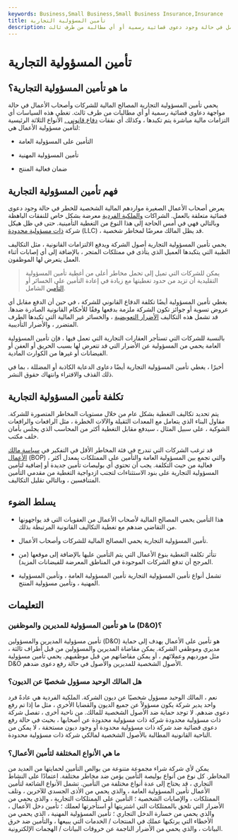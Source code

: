 ```yaml
---
keywords: Business,Small Business,Small Business Insurance,Insurance
title: تأمين المسؤولية التجارية
description: يحمي تأمين المسؤولية التجارية الشركة و / أو صاحب العمل في حالة وجود دعوى قضائية رسمية أو أي مطالبة من طرف ثالث.
---
```


# تأمين المسؤولية التجارية
## ما هو تأمين المسؤولية التجارية؟

يحمي تأمين المسؤولية التجارية المصالح المالية للشركات وأصحاب الأعمال في حالة مواجهة دعاوى قضائية رسمية أو أي مطالبات من طرف ثالث. تغطي هذه السياسات أي التزامات مالية مباشرة يتم تكبدها ، وكذلك أي نفقات [دفاع قانوني .](/business-legal-expense-insurance) الأنواع الثلاثة الرئيسية لتأمين مسؤولية الأعمال هي:

- التأمين على المسؤولية العامة

- تأمين المسؤولية المهنية

- ضمان فعالية المنتج

## فهم تأمين المسؤولية التجارية

يعرض أصحاب الأعمال الصغيرة مواردهم المالية الشخصية للخطر في حالة وجود دعوى قضائية متعلقة بالعمل. الشراكات [والملكية الفردية](/soleproprietorship) معرضة بشكل خاص للنفقات الباهظة وبالتالي فهي في أمس الحاجة إلى هذا النوع من التغطية التأمينية. حتى في ظل هيكل شركة [ذات مسؤولية محدودة](/llc) (LLC) ، قد يظل المالك معرضًا لمخاطر شخصية.

يحمي تأمين المسؤولية التجارية أصول الشركة ويدفع الالتزامات القانونية ، مثل التكاليف الطبية التي يتكبدها العميل الذي يتأذى في ممتلكات المتجر ، بالإضافة إلى أي إصابات أثناء العمل يتعرض لها الموظفون.

> يمكن للشركات التي تميل إلى تحمل مخاطر أعلى من أغطية تأمين المسؤولية التقليدية أن تزيد من حدود تغطيتها مع زيادة في إعادة التأمين على الخسائر أو [التأمين](/reinsurance) الشامل.

>

يغطي تأمين المسؤولية أيضًا تكلفة الدفاع القانوني للشركة ، في حين أن الدفع مقابل أي عروض تسوية أو جوائز تكون الشركة ملزمة بدفعها وفقًا للأحكام القانونية الصادرة ضدها. قد تشمل هذه التكاليف [الأضرار التعويضية](/compensatory-damages) ، والخسائر غير المالية التي تكبدها الطرف المتضرر ، والأضرار التأديبية.

بالنسبة للشركات التي تستأجر العقارات التجارية التي تعمل فيها ، فإن تأمين المسؤولية العامة يحمي من المسؤولية عن الأضرار التي قد تتعرض لها بسبب الحريق أو العفن أو الفيضانات أو غيرها من الكوارث المادية.

أخيرًا ، يغطي تأمين المسؤولية التجارية أيضًا دعاوى الدعاية الكاذبة أو المضللة ، بما في ذلك القذف والافتراء وانتهاك حقوق النشر.

## تكلفة تأمين المسؤولية التجارية

يتم تحديد تكاليف التغطية بشكل عام من خلال مستويات المخاطر المتصورة للشركة. مقاول البناء الذي يتعامل مع المعدات الثقيلة والآلات الخطرة ، مثل الرافعات والرافعات الشوكية ، على سبيل المثال ، سيدفع مقابل التغطية أكثر من المحاسب الذي يجلس بأمان خلف مكتب.

قد ترغب الشركات التي تندرج في فئة المخاطر الأقل في التفكير في [سياسة مالك الأعمال](/business-owners-policy) (BOP) ، والتي تجمع بين المسؤولية العامة والتأمين على الممتلكات بمعدل أكثر فعالية من حيث التكلفة. يجب أن تحتوي أي بوليصات تأمين جديدة أو إضافية لتأمين المسؤولية التجارية على بنود الاستثناءات لتجنب ازدواجية التغطية من مقدمي التأمين المتنافسين ، وبالتالي تقليل التكاليف.

## يسلط الضوء

- هذا التأمين يحمي المصالح المالية لأصحاب الأعمال من العقوبات التي قد يواجهونها من التقاضي ضدهم مع تغطية التكاليف القانونية المرتبطة بذلك.

- تأمين المسؤولية التجارية يحمي المصالح المالية للشركات وأصحاب الأعمال.

- تتأثر تكلفة التغطية بنوع الأعمال التي يتم التأمين عليها بالإضافة إلى موقعها (من المرجح أن تدفع الشركات الموجودة في المناطق المعرضة للفيضانات المزيد).

- تشمل أنواع تأمين المسؤولية التجارية تأمين المسؤولية العامة ، وتأمين المسؤولية المهنية ، وتأمين مسؤولية المنتج.

## التعليمات

### ما هو تأمين المسؤولية للمديرين والموظفين (D&O)؟

تأمين مسؤولية المديرين والمسؤولين (D&O) هو تأمين على الأعمال يهدف إلى حماية مديري وموظفي الشركة. يمكن مقاضاة المديرين والمسؤولين من قبل أطراف ثالثة ، مثل مورديهم وعملائهم ، أو يمكن مقاضاتهم من قبل موظفيهم. يحمي تأمين مسؤولية D&O الأصول الشخصية للمديرين والأصول في حالة رفع دعوى ضدهم.

### هل المالك الوحيد مسؤول شخصيًا عن الديون؟

نعم ، المالك الوحيد مسؤول شخصيًا عن ديون الشركة. الملكية الفردية هي عادةً فرد واحد يدير شركة يكون مسؤولاً عن جميع الديون والقضايا الأخرى ، مثل ما إذا تم رفع دعوى ضدهم. لا توجد حماية ضد الأصول الشخصية للمالك. من ناحية أخرى ، تفصل شركة ذات مسؤولية محدودة شركة ذات مسؤولية محدودة عن أصحابها ، بحيث في حالة رفع دعوى قضائية ضد شركة ذات مسؤولية محدودة أو وجود ديون مستحقة ، لا يمكن من الناحية القانونية المطالبة بالأصول الشخصية لمالكي شركة ذات مسؤولية محدودة.

### ما هي الأنواع المختلفة لتأمين الأعمال؟

يمكن لأي شركة شراء مجموعة متنوعة من بوالص التأمين لحمايتها من العديد من المخاطر. كل نوع من أنواع بوليصة التأمين يؤمن ضد مخاطر مختلفة. اعتمادًا على النشاط التجاري ، قد يحتاج إلى عدة أنواع مختلفة من التأمين. تشمل الأنواع الشائعة لتأمين الأعمال تأمين المسؤولية العامة ، والذي يحمي من الأذى الجسدي للآخرين ، وتلف الممتلكات ، والإصابات الشخصية ؛ التأمين على الممتلكات التجارية ، والذي يحمي من الأضرار التي تلحق بالممتلكات التي اشتريتها أو استأجرتها لعملك ؛ تأمين دخل الأعمال ، والذي يحمي من خسارة الدخل التجاري ؛ تأمين المسؤولية المهنية ، الذي يحمي من الأخطاء التي يرتكبها عملك في المنتجات / الخدمات التي يبيعها ، والتأمين ضد خرق البيانات ، والذي يحمي من الأضرار الناجمة عن خروقات البيانات / الهجمات الإلكترونية.

